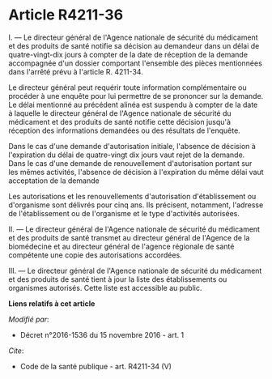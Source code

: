 # Article R4211-36

I. ― Le directeur général de l'Agence nationale de sécurité du médicament et des produits de santé notifie sa décision au
demandeur dans un délai de quatre-vingt-dix jours à compter de la date de réception de la demande accompagnée d'un dossier
comportant l'ensemble des pièces mentionnées dans l'arrêté prévu à l'article R. 4211-34. 

Le directeur général peut requérir toute information complémentaire ou procéder à une enquête pour lui permettre de se
prononcer sur la demande. Le délai mentionné au précédent alinéa est suspendu à compter de la date à laquelle le directeur
général de l'Agence nationale de sécurité du médicament et des produits de santé notifie cette décision jusqu'à réception des
informations demandées ou des résultats de l'enquête. 

Dans le cas d'une demande d'autorisation initiale, l'absence de décision à l'expiration du délai de quatre-vingt dix jours
vaut rejet de la demande. Dans le cas d'une demande de renouvellement d'autorisation portant sur les mêmes activités,
l'absence de décision à l'expiration du même délai vaut acceptation de la demande 

Les autorisations et les renouvellements d'autorisation d'établissement ou d'organisme sont délivrés pour cinq ans. Ils
précisent, notamment, l'adresse de l'établissement ou de l'organisme et le type d'activités autorisées. 

II. ― Le directeur général de l'Agence nationale de sécurité du médicament et des produits de santé transmet au directeur
général de l'Agence de la biomédecine et au directeur général de l'agence régionale de santé compétente une copie des
autorisations accordées. 

III. ― Le directeur général de l'Agence nationale de sécurité du médicament et des produits de santé tient à jour la liste
des établissements ou organismes autorisés. Cette liste est accessible au public.

**Liens relatifs à cet article**

_Modifié par_:

  - Décret n°2016-1536 du 15 novembre 2016 - art. 1

_Cite_:

  - Code de la santé publique - art. R4211-34 (V)
